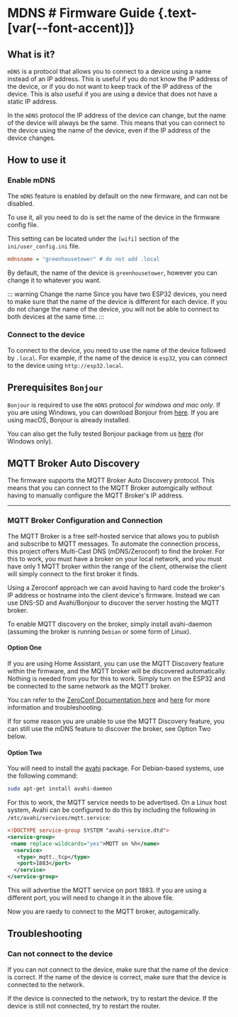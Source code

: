 # MDNS # Firmware Guide {.text-[var(--font-accent)]}

## What is it?

`mDNS` is a protocol that allows you to connect to a device using a name instead of an IP address. This is useful if you do not know the IP address of the device, or if you do not want to keep track of the IP address of the device. This is also useful if you are using a device that does not have a static IP address.

In the `mDNS` protocol the IP address of the device can change, but the name of the device will always be the same. This means that you can connect to the device using the name of the device, even if the IP address of the device changes.

## How to use it

### Enable mDNS

The `mDNS` feature is enabled by default on the new firmware, and can not be disabled.

To use it, all you need to do is set the name of the device in the firmware config file.

This setting can be located under the `[wifi]` section of the `ini/user_config.ini` file.

```ini
mdnsname = "greenhousetower" # do not add .local
```

By default, the name of the device is `greenhousetower`, however you can change it to whatever you want.

::: warning Change the name
Since you have two ESP32 devices, you need to make sure that the name of the device is different for each device. If you do not change the name of the device, you will not be able to connect to both devices at the same time.
:::

### Connect to the device

To connect to the device, you need to use the name of the device followed by `.local`. For example, if the name of the device is `esp32`, you can connect to the device using `http://esp32.local`.

## Prerequisites `Bonjour`

`Bonjour` is required to use the `mDNS` protocol _for windows and mac only_. If you are using Windows, you can download Bonjour from [here](https://support.apple.com/kb/DL999?locale=en_US). If you are using macOS, Bonjour is already installed.

You can also get the fully tested Bonjour package from us [here](https://github.com/RedHawk989/EyeTrackVR/tree/GUI/GUI/assets/3rdParty) (for Windows only).

## MQTT Broker Auto Discovery

The firmware supports the MQTT Broker Auto Discovery protocol. This means that you can connect to the MQTT Broker automgically without having to manually configure the MQTT Broker's IP address.

____

### MQTT Broker Configuration and Connection

The MQTT Broker is a free self-hosted service that allows you to publish and subscribe to MQTT messages. To automate the connection process, this project offers Multi-Cast DNS (mDNS/Zeroconf) to find the broker. For this to work, you must have a broker on your local network, and you must have only 1 MQTT broker within the range of the client, otherwise the client will simply connect to the first broker it finds.

Using a Zeroconf approach we can avoid having to hard code the broker's IP address or hostname into the client device's firmware. Instead we can use DNS-SD and Avahi/Bonjour to discover the server hosting the MQTT broker.

To enable MQTT discovery on the broker, simply install avahi-daemon (assuming the broker is running `Debian` or some form of Linux).

#### Option One

If you are using Home Assistant, you can use the MQTT Discovery feature within the firmware, and the MQTT broker will be discovered automatically. Nothing is needed from you for this to work. Simply turn on the ESP32 and be connected to the same network as the MQTT broker.

You can refer to the [ZeroConf Documentation here](https://www.home-assistant.io/integrations/zeroconf/) and [here](https://developers.home-assistant.io/docs/creating_integration_manifest/#zeroconf) for more information and troubleshooting.

If for some reason you are unable to use the MQTT Discovery feature, you can still use the mDNS feature to discover the broker, see Option Two below.

#### Option Two

You will need to install the [avahi](https://avahi.org/) package. For Debian-based systems, use the following command:

```bash
sudo apt-get install avahi-daemon
```

For this to work, the MQTT service needs to be advertised. On a Linux host system, Avahi can be configured to do this by including the following in `/etc/avahi/services/mqtt.service`:

```xml
<!DOCTYPE service-group SYSTEM "avahi-service.dtd">
<service-group>
 <name replace-wildcards="yes">MQTT on %h</name>
  <service>
   <type>_mqtt._tcp</type>
   <port>1883</port>
  </service>
</service-group>
```

This will advertise the MQTT service on port 1883. If you are using a different port, you will need to change it in the above file.

Now you are raedy to connect to the MQTT broker, autogamically.

## Troubleshooting

### Can not connect to the device

If you can not connect to the device, make sure that the name of the device is correct. If the name of the device is correct, make sure that the device is connected to the network.

If the device is connected to the network, try to restart the device. If the device is still not connected, try to restart the router.
